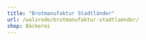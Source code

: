 ```yaml
---
title: "Brotmanufaktur Stadtländer"
url: /walsrode/brotmanufaktur-stadtlaender/
shop: Bäckerei
---
```

